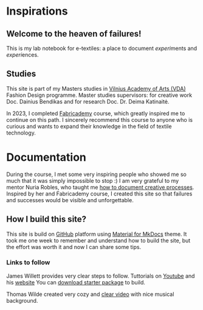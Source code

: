 # Inspirations

## Welcome to the heaven of failures!

This is my lab notebook for e-textiles: a place to document *experi*ments and *experi*ences.

## Studies

This site is part of my Masters studies in [Vilnius Academy of Arts (VDA)](https://www.vda.lt/en/) Fashion Design programme. Master studies supervisors: for creative work Doc. Dainius Bendikas and for research Doc. Dr. Deima Katinaitė.

In 2023, I completed [Fabricademy](https://textile-academy.org/) course, which greatly inspired me to continue on this path. I sincerely recommend this course to anyone who is curious and wants to expand their knowledge in the field of textile technology. 

# Documentation

During the course, I met some very inspiring people who showed me so much that it was simply impossible to stop :) I am very grateful to my mentor Nuria Robles, who taught me [how to document creative processes](https://class.textile-academy.org/2023/ieva-dautartaite/). Inspired by her and Fabricademy course, I created this site so that failures and successes would be visible and unforgettable.

## How I build this site?

This site is build on [GitHub](https://github.com/) platform using [Material for MkDocs](https://squidfunk.github.io/mkdocs-material/) theme. It took me one week to remember and understand how to build the site, but the effort was worth it and now I can share some tips.

### Links to follow

James Willett provides very clear steps to follow.
Tuttorials on [Youtube](https://www.youtube.com/watch?v=pPEUhfTZswc) and his [website](https://jameswillett.dev/)
You can [download starter package](https://tinyurl.com/3n4tjmnn) to build.

Thomas Wilde created very cozy and [clear video](https://www.youtube.com/watch?v=DeZjkCtttss) with nice musical background.





